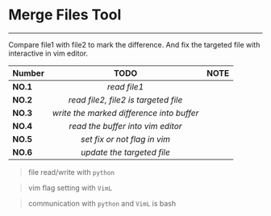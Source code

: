 # Merge Files Tool
------

Compare file1 with file2 to mark the difference. And fix the targeted file with interactive in vim editor.<br>

| Number  | TODO                                    |NOTE   |
|---------|:----------:                             |------:|
|**NO.1** |*read file1*                             |       |
|**NO.2** |*read file2, file2 is targeted file*     |       |
|**NO.3** |*write the marked difference into buffer*|       |
|**NO.4** |*read the buffer into vim editor*        |       |
|**NO.5** |*set fix or not flag in vim*             |       |
|**NO.6** |*update the targeted file*               |       |

> file read/write with ```python```

> vim flag setting with ```VimL```

> communication with ```python``` and ```VimL``` is bash
